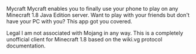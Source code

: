Mycraft
Mycraft enables you to finally use your phone to play on any Minecraft 1.8 Java Edition server. Want to play with your friends but don't have your PC with you? This app got you covered.

Legal
I am not associated with Mojang in any way. This is a completely unofficial client for Minecraft 1.8 based on the wiki.vg protocol documentation.
